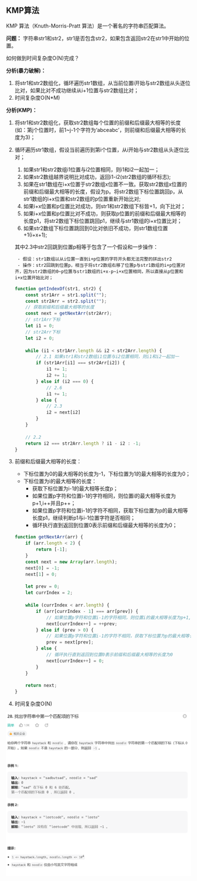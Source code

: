 ## KMP算法

KMP 算法（Knuth-Morris-Pratt 算法）是一个著名的字符串匹配算法。

**问题：** 字符串str1和str2，str1是否包含str2，如果包含返回str2在str1中开始的位置。

如何做到时间复杂度O(N)完成？

**分析(暴力破解)：**

1. 将str1和str2数组化，循环遍历str1数组，从当前位置i开始与str2数组从头逐位比对，如果比对不成功继续从i+1位置与str2数组比对；
2. 时间复杂度O(N*M)

**分析(KMP)：**

1. 将str1和str2数组化，获取str2数组每个位置的前缀和后缀最大相等的长度(如：第j个位置时，前1~j-1个字符为‘abceabc’，则前缀和后缀最大相等的长度为3)；
2. 循环遍历str1数组，假设当前遍历到第i个位置，从i开始与str2数组从头逐位比对；
   1. 如果str1和str2数组i1位置与i2位置相同，则i1和i2一起加一；
   2. 如果str2数组越界说明比对成功，返回i1-i2(str2数组的循环标志);
   3. 如果在str1数组在i+x位置于str2数组x位置不一致。获取str2数组x位置的前缀和后缀最大相等的长度，假设为p。将str2数组下标位置跳回p，从str1数组的i+x位置和str2数组的p位置重新开始比对;
   4. 如果i+x位置和p位置比对成功，则str1和str2数组下标皆+1，向下比对；
   5. 如果i+x位置和p位置比对不成功，则获取p位置的前缀和后缀最大相等的长度p1，将str2数组下标位置跳回p1，继续与str1数组的i+x位置比对；
   6. 如果str2数组下标位置跳回到0比对依旧不成功，则str1数组位置+1(i+x+1);
   
    其中2.3中str2回跳到位置p相等于包含了一个假设和一步操作：

        - 假设：str1数组以从i位置一直到i+p位置的字符开头都无法完整的拼出str2
        - 操作：str2回跳到位置p，相当于将str2数组右移了位置p与str1数组的i+p位置对齐，因为str2数组的0~p位置与str1数组的i+x-p~i+x位置相同，所以直接从p位置和i+x位置开始比对；

    ```js
    function getIndexOf(str1, str2) {
        const str1Arr = str1.split("");
        const str2Arr = str2.split("");
        // 获取前缀和后缀最大相等的长度
        const next = getNextArr(str2Arr);
        // str1Arr下标
        let i1 = 0;
        // str2Arr下标
        let i2 = 0;

        while (i1 < str1Arr.length && i2 < str2Arr.length) {
            // 2.1 如果str1和str2数组i1位置与i2位置相同，则i1和i2一起加一
            if (str1Arr[i1] === str2Arr[i2]) {
                i1 += 1;
                i2 += 1;
            } else if (i2 === 0) {
                // 2.6
                i1 += 1;
            } else {
                // 2.3
                i2 = next[i2]
            }
        }

        // 2.2
        return i2 === str2Arr.length ? i1 - i2 : -1;
    }
    ```

3. 前缀和后缀最大相等的长度：

    - 下标位置为0的最大相等的长度为-1，下标位置为1的最大相等的长度为0；
    - 下标位置为i的最大相等的长度：
      - 获取下标位置为i-1的最大相等长度p；
      - 如果位置p字符和位置i-1的字符相同，则位置i的最大相等长度为p+1,i++并且p++；
      - 如果位置p字符和位置i-1的字符不相同，获取下标位置为p的最大相等长度p1，继续判断p1与i-1位置字符是否相同；
      - 循环执行直到返回到位置0表示前缀和后缀最大相等的长度为0；

    ```js
    function getNextArr(arr) {
        if (arr.length < 2) {
            return [-1];
        }
        const next = new Array(arr.length);
        next[0] = -1;
        next[1] = 0;

        let prev = 0;
        let currIndex = 2;

        while (currIndex < arr.length) {
            if (arr[currIndex - 1] === arr[prev]) {
                // 如果位置p字符和位置i-1的字符相同，则位置i的最大相等长度为p+1,i++并且p++
                next[currIndex++] = ++prev;
            } else if (prev > 0) {
                // 如果位置p字符和位置i-1的字符不相同，获取下标位置为p的最大相等长度p1，继续判断p1与i-1位置字符是否相同
                prev = next[prev];
            } else {
                // 循环执行直到返回到位置0表示前缀和后缀最大相等的长度为0
                next[currIndex++] = 0;
            }
        }

        return next;
    }
    ```

4. 时间复杂度O(N)

![](../../image/KMP-1.png)